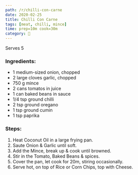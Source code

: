 ```yaml
---
path: /r/chilli-con-carne
date: 2020-02-25
title: Chilli Con Carne
tags: [meat, chilli, mince]
time: prep=10m cook=30m
category: 🥩
---
```


Serves 5

### Ingredients:

-   1 medium-sized onion, chopped
-   2 large cloves garlic, chopped
-   750 g mince
-   2 cans tomatos in juice
-   1 can baked beans in sauce
-   1/4 tsp ground chilli
-   2 tsp ground oregano
-   1 tsp ground cumin
-   1 tsp paprika

### Steps:

1. Heat Coconut Oil in a large frying pan.
2. Saute Onion & Garlic until soft.
3. Add the Mince, break up & cook until browned.
4. Stir in the Tomato, Baked Beans & spices.
5. Cover the pan, let cook for 20m, stiring occasionally.
6. Serve hot, on top of Rice or Corn Chips, top with Cheese.
